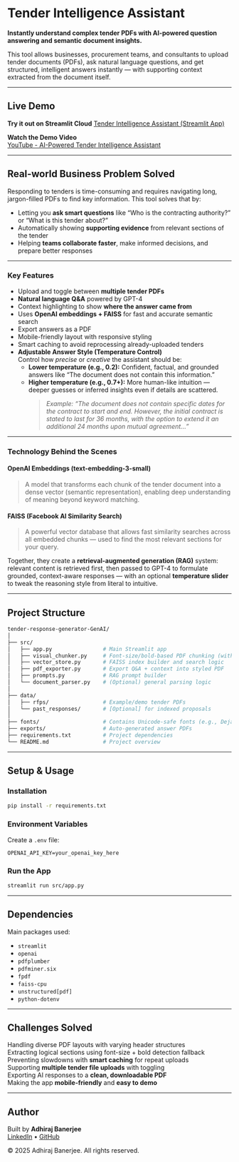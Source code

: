 # Tender Intelligence Assistant

**Instantly understand complex tender PDFs with AI-powered question answering and semantic document insights.**

This tool allows businesses, procurement teams, and consultants to upload tender documents (PDFs), ask natural language questions, and get structured, intelligent answers instantly — with supporting context extracted from the document itself.

---

## Live Demo

**Try it out on Streamlit Cloud** 
[Tender Intelligence Assistant (Streamlit App)](https://adhirajbane-rfp-response-generator-genai.streamlit.app/)

**Watch the Demo Video**  
[YouTube - AI-Powered Tender Intelligence Assistant](https://www.youtube.com/watch?v=7oWn1RbKPYs)

---

## Real-world Business Problem Solved

Responding to tenders is time-consuming and requires navigating long, jargon-filled PDFs to find key information. This tool solves that by:

- Letting you **ask smart questions** like “Who is the contracting authority?” or “What is this tender about?”
- Automatically showing **supporting evidence** from relevant sections of the tender
- Helping **teams collaborate faster**, make informed decisions, and prepare better responses

---

### Key Features

- Upload and toggle between **multiple tender PDFs**
- **Natural language Q&A** powered by GPT-4
- Context highlighting to show **where the answer came from**
- Uses **OpenAI embeddings + FAISS** for fast and accurate semantic search
- Export answers as a PDF
- Mobile-friendly layout with responsive styling
- Smart caching to avoid reprocessing already-uploaded tenders
- **Adjustable Answer Style (Temperature Control)**  
  Control how *precise* or *creative* the assistant should be:
  - **Lower temperature (e.g., 0.2):** Confident, factual, and grounded answers like “The document does not contain this information.”
  - **Higher temperature (e.g., 0.7+):** More human-like intuition — deeper guesses or inferred insights even if details are scattered.  
    > *Example: “The document does not contain specific dates for the contract to start and end. However, the initial contract is stated to last for 36 months, with the option to extend it an additional 24 months upon mutual agreement…”*

---

### Technology Behind the Scenes

#### OpenAI Embeddings (text-embedding-3-small)
> A model that transforms each chunk of the tender document into a dense vector (semantic representation), enabling deep understanding of meaning beyond keyword matching.

#### FAISS (Facebook AI Similarity Search)
> A powerful vector database that allows fast similarity searches across all embedded chunks — used to find the most relevant sections for your query.

Together, they create a **retrieval-augmented generation (RAG)** system: relevant content is retrieved first, then passed to GPT-4 to formulate grounded, context-aware responses — with an optional **temperature slider** to tweak the reasoning style from literal to intuitive.

---

## Project Structure

```bash
tender-response-generator-GenAI/
│
├── src/
│   ├── app.py                # Main Streamlit app
│   ├── visual_chunker.py     # Font-size/bold-based PDF chunking (with fallback)
│   ├── vector_store.py       # FAISS index builder and search logic
│   ├── pdf_exporter.py       # Export Q&A + context into styled PDF
│   ├── prompts.py            # RAG prompt builder
│   └── document_parser.py    # (Optional) general parsing logic
│
├── data/
│   ├── rfps/                 # Example/demo tender PDFs
│   └── past_responses/       # [Optional] for indexed proposals
│
├── fonts/                    # Contains Unicode-safe fonts (e.g., DejaVuSans.ttf)
├── exports/                  # Auto-generated answer PDFs
├── requirements.txt          # Project dependencies
└── README.md                 # Project overview
```

---

## Setup & Usage

### Installation

```bash
pip install -r requirements.txt
```

### Environment Variables

Create a `.env` file:

```env
OPENAI_API_KEY=your_openai_key_here
```

### Run the App

```bash
streamlit run src/app.py
```

---

## Dependencies

Main packages used:

- `streamlit`
- `openai`
- `pdfplumber`
- `pdfminer.six`
- `fpdf`
- `faiss-cpu`
- `unstructured[pdf]`
- `python-dotenv`

---

## Challenges Solved

Handling diverse PDF layouts with varying header structures  
Extracting logical sections using font-size + bold detection fallback  
Preventing slowdowns with **smart caching** for repeat uploads  
Supporting **multiple tender file uploads** with toggling  
Exporting AI responses to a **clean, downloadable PDF**  
Making the app **mobile-friendly** and **easy to demo**

---

## Author

Built by **Adhiraj Banerjee**  
[LinkedIn](https://www.linkedin.com/in/adhiraj-banerjee) • [GitHub](https://github.com/adhirajbane13)

© 2025 Adhiraj Banerjee. All rights reserved.
